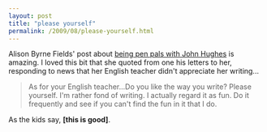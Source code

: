 ```yaml
---
layout: post
title: "please yourself"
permalink: /2009/08/please-yourself.html
---
```


Alison Byrne Fields' post about [being pen pals with John Hughes](http://wellknowwhenwegetthere.blogspot.com/2009/08/sincerely-john-hughes.html) is amazing. I loved this bit that she quoted from one his letters to her, responding to news that her English teacher didn't appreciate her writing...

> As for your English teacher...Do you like the way you write? Please yourself. I'm rather fond of writing. I actually regard it as fun. Do it frequently and see if you can't find the fun in it that I do.

As the kids say, **\[this is good\]**.